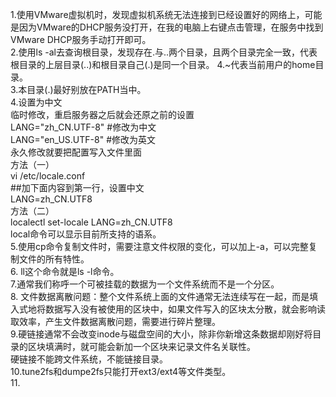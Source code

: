 1.使用VMware虚拟机时，发现虚拟机系统无法连接到已经设置好的网络上，可能是因为VMware的DHCP服务没打开，在我的电脑上右键点击管理，在服务中找到VMware DHCP服务手动打开即可。  
2.使用ls -al去查询根目录，发现存在.与..两个目录，且两个目录完全一致，代表根目录的上层目录(..)和根目录自己(.)是同一个目录。
4.~代表当前用户的home目录。  
3.本目录(.)最好别放在PATH当中。  
4.设置为中文  
临时修改，重启服务器之后就会还原之前的设置  
  LANG="zh_CN.UTF-8"    #修改为中文  
  LANG="en_US.UTF-8"    #修改为英文  
永久修改就要把配置写入文件里面  
方法（一）  
  vi /etc/locale.conf  
##加下面内容到第一行，设置中文  
  LANG=zh_CN.UTF8  
方法（二）  
  localectl  set-locale LANG=zh_CN.UTF8  
  local命令可以显示目前所支持的语系。  
5.使用cp命令复制文件时，需要注意文件权限的变化，可以加上-a，可以完整复制文件的所有特性。  
6. ll这个命令就是ls -l命令。  
7.通常我们称呼一个可被挂载的数据为一个文件系统而不是一个分区。  
8. 文件数据离散问题：整个文件系统上面的文件通常无法连续写在一起，而是填入式地将数据写入没有被使用的区块中，如果文件写入的区块太分散，就会影响读取效率，产生文件数据离散问题，需要进行碎片整理。  
9.硬链接通常不会改变inode与磁盘空间的大小，除非你新增这条数据却刚好将目录的区块填满时，就可能会新加一个区块来记录文件名关联性。  
硬链接不能跨文件系统，不能链接目录。  
10.tune2fs和dumpe2fs只能打开ext3/ext4等文件类型。  
11.
